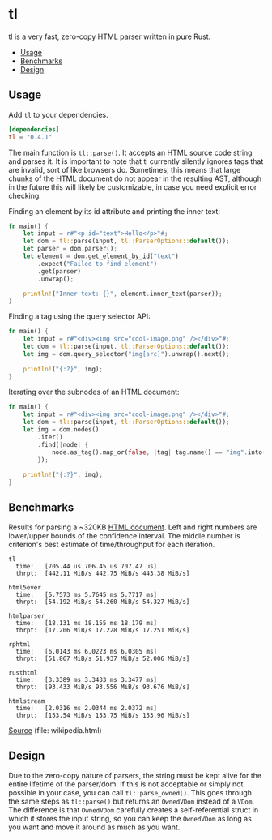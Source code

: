 # tl
tl is a very fast, zero-copy HTML parser written in pure Rust. <br />

- [Usage](#usage)
- [Benchmarks](#benchmarks)
- [Design](#design)

## Usage
Add `tl` to your dependencies.
```toml
[dependencies]
tl = "0.4.1"
```

The main function is `tl::parse()`. It accepts an HTML source code string and parses it. It is important to note that tl currently silently ignores tags that are invalid, sort of like browsers do. Sometimes, this means that large chunks of the HTML document do not appear in the resulting AST, although in the future this will likely be customizable, in case you need explicit error checking.

Finding an element by its id attribute and printing the inner text:
```rust
fn main() {
    let input = r#"<p id="text">Hello</p>"#;
    let dom = tl::parse(input, tl::ParserOptions::default());
    let parser = dom.parser();
    let element = dom.get_element_by_id("text")
        .expect("Failed to find element")
        .get(parser)
        .unwrap();

    println!("Inner text: {}", element.inner_text(parser));
}
```

Finding a tag using the query selector API:
```rust
fn main() {
    let input = r#"<div><img src="cool-image.png" /></div>"#;
    let dom = tl::parse(input, tl::ParserOptions::default());
    let img = dom.query_selector("img[src]").unwrap().next();
    
    println!("{:?}", img);
}
```

Iterating over the subnodes of an HTML document:
```rust
fn main() {
    let input = r#"<div><img src="cool-image.png" /></div>"#;
    let dom = tl::parse(input, tl::ParserOptions::default());
    let img = dom.nodes()
        .iter()
        .find(|node| {
            node.as_tag().map_or(false, |tag| tag.name() == "img".into())
        });
    
    println!("{:?}", img);
}
```

## Benchmarks
Results for parsing a ~320KB [HTML document](https://github.com/y21/rust-html-parser-benchmark/blob/80d24a260ab9377bc704aa0b12657539aeaa4777/data/wikipedia.html).
Left and right numbers are lower/upper bounds of the confidence interval. The middle number is criterion's best estimate of time/throughput for each iteration.
``` 
tl
  time:   [705.44 us 706.45 us 707.47 us]
  thrpt:  [442.11 MiB/s 442.75 MiB/s 443.38 MiB/s]

html5ever
  time:   [5.7573 ms 5.7645 ms 5.7717 ms]
  thrpt:  [54.192 MiB/s 54.260 MiB/s 54.327 MiB/s]
  
htmlparser
  time:   [18.131 ms 18.155 ms 18.179 ms]
  thrpt:  [17.206 MiB/s 17.228 MiB/s 17.251 MiB/s]
  
rphtml
  time:   [6.0143 ms 6.0223 ms 6.0305 ms]
  thrpt:  [51.867 MiB/s 51.937 MiB/s 52.006 MiB/s]
  
rusthtml
  time:   [3.3389 ms 3.3433 ms 3.3477 ms]
  thrpt:  [93.433 MiB/s 93.556 MiB/s 93.676 MiB/s]
  
htmlstream
  time:   [2.0316 ms 2.0344 ms 2.0372 ms]
  thrpt:  [153.54 MiB/s 153.75 MiB/s 153.96 MiB/s]
```

[Source](https://github.com/y21/rust-html-parser-benchmark/tree/80d24a260ab9377bc704aa0b12657539aeaa4777) (file: wikipedia.html)

## Design
Due to the zero-copy nature of parsers, the string must be kept alive for the entire lifetime of the parser/dom.
If this is not acceptable or simply not possible in your case, you can call `tl::parse_owned()`.
This goes through the same steps as `tl::parse()` but returns an `OwnedVDom` instead of a `VDom`.
The difference is that `OwnedVDom` carefully creates a self-referential struct in which it stores the input string, so you can keep the `OwnedVDom` as long as you want and move it around as much as you want.